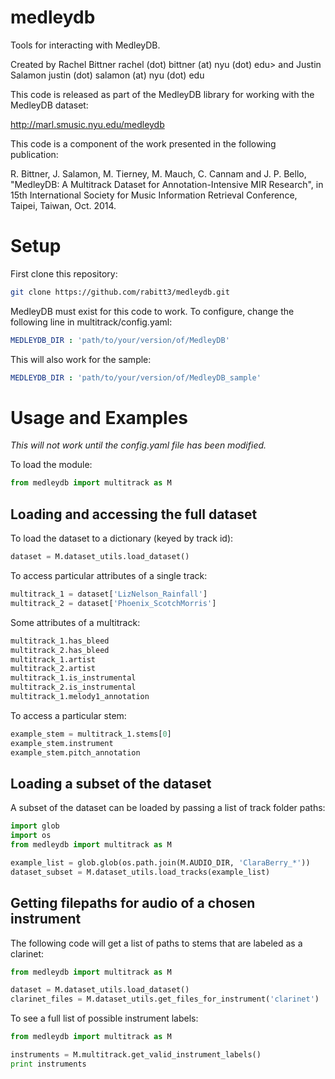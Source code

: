 medleydb
========

Tools for interacting with MedleyDB.

Created by Rachel Bittner rachel (dot) bittner (at) nyu (dot) edu>
and Justin Salamon justin (dot) salamon (at) nyu (dot) edu

This code is released as part of the MedleyDB library for working
with the MedleyDB dataset: 

http://marl.smusic.nyu.edu/medleydb

This code is a component of the work presented in the following publication:

R. Bittner, J. Salamon, M. Tierney, M. Mauch, C. Cannam and J. P. Bello,
"MedleyDB: A Multitrack Dataset for Annotation-Intensive MIR Research", in
15th International Society for Music Information Retrieval Conference,
Taipei, Taiwan, Oct. 2014.

Setup
========
First clone this repository:
```bash
git clone https://github.com/rabitt3/medleydb.git
```

MedleyDB must exist for this code to work. To configure, change the following
line in multitrack/config.yaml:

```yaml
MEDLEYDB_DIR : 'path/to/your/version/of/MedleyDB'
```

This will also work for the sample:

```yaml
MEDLEYDB_DIR : 'path/to/your/version/of/MedleyDB_sample'
```

Usage and Examples
========
*This will not work until the config.yaml file has been modified.*

To load the module:
```python
from medleydb import multitrack as M
```

Loading and accessing the full dataset
------------
To load the dataset to a dictionary (keyed by track id):
```python
dataset = M.dataset_utils.load_dataset()
```

To access particular attributes of a single track:
```python
multitrack_1 = dataset['LizNelson_Rainfall']
multitrack_2 = dataset['Phoenix_ScotchMorris']
```

Some attributes of a multitrack:
```python
multitrack_1.has_bleed
multitrack_2.has_bleed
multitrack_1.artist
multitrack_2.artist
multitrack_1.is_instrumental
multitrack_2.is_instrumental
multitrack_1.melody1_annotation
```

To access a particular stem:
```python
example_stem = multitrack_1.stems[0]
example_stem.instrument
example_stem.pitch_annotation
```
Loading a subset of the dataset
-------------
A subset of the dataset can be loaded by passing a list of track folder paths:
```python
import glob
import os
from medleydb import multitrack as M

example_list = glob.glob(os.path.join(M.AUDIO_DIR, 'ClaraBerry_*'))
dataset_subset = M.dataset_utils.load_tracks(example_list)
```

Getting filepaths for audio of a chosen instrument
---------------
The following code will get a list of paths to stems that are labeled as a clarinet:
```python
from medleydb import multitrack as M

dataset = M.dataset_utils.load_dataset()
clarinet_files = M.dataset_utils.get_files_for_instrument('clarinet')
```
To see a full list of possible instrument labels:
```python
from medleydb import multitrack as M

instruments = M.multitrack.get_valid_instrument_labels()
print instruments
```

